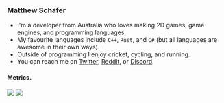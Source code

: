 ### Matthew Schäfer

* I'm a developer from Australia who loves making 2D games, game engines, and programming languages.
* My favourite languages include `C++`, `Rust`, and `C#` (but all languages are awesome in their own ways).
* Outside of programming I enjoy cricket, cycling, and running.
* You can reach me on [Twitter](https://twitter.com/LucidSigma), [Reddit](https://www.reddit.com/user/kmatt17/), or [Discord](https://discordapp.com/users/LucidSigma#4096).

#### Metrics.
<img src="https://github-readme-stats.vercel.app/api?username=LucidSigma&show_icons=true&include_all_commits=true">
<img src="https://github-readme-stats.vercel.app/api/top-langs/?username=LucidSigma&layout=compact">
